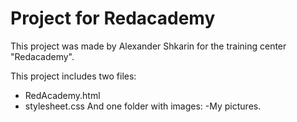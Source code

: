 # Project for Redacademy

This project was made by Alexander Shkarin for the training center "Redacademy".

This project includes two files: 
+ RedAcademy.html 
+ stylesheet.css 
And one folder with images: -My pictures.
